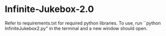 # Infinite-Jukebox-2.0

Refer to requirements.txt for required python libraries. To use, run ``python InfiniteJukebox2.py" in the terminal and a new window should open.
